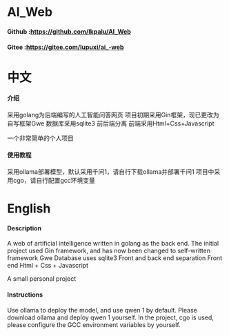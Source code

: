 # AI_Web
#### Github :https://github.com/lkpalu/AI_Web
#### Gitee :https://gitee.com/lupuxi/ai_-web
# 中文
#### 介绍
采用golang为后端编写的人工智能问答网页
项目初期采用Gin框架，现已更改为自写框架Gwe
数据库采用sqlite3
前后端分离
前端采用Html+Css+Javascript

一个非常简单的个人项目

#### 使用教程
采用ollama部署模型，默认采用千问1，请自行下载ollama并部署千问1
项目中采用cgo，请自行配置gcc环境变量

# English
#### Description
A web of artificial intelligence written in golang as the back end.
The initial project used Gin framework, and has now been changed to self-written framework Gwe
Database uses sqlite3
Front and back end separation
Front end Html + Css + Javascript

A small personal project


#### Instructions  
Use ollama to deploy the model, and use qwen 1 by default. 
Please download ollama and deploy qwen 1 yourself.
In the project, cgo is used, please configure the GCC environment variables by yourself.